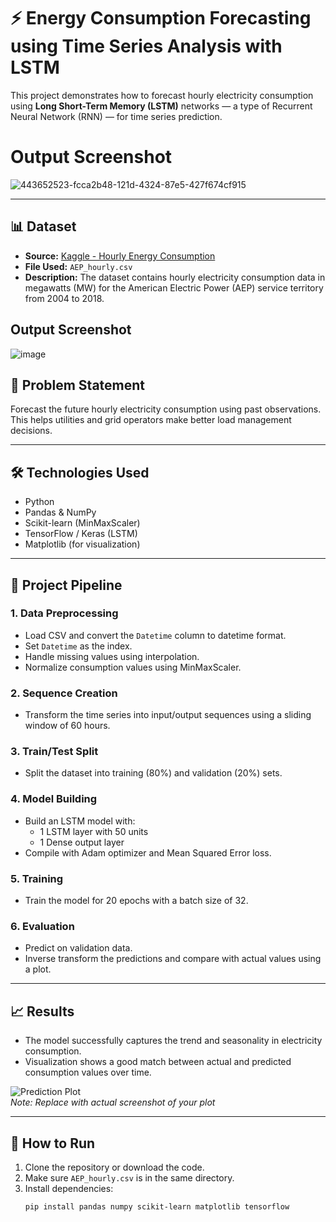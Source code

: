 # ⚡ Energy Consumption Forecasting using Time Series Analysis with LSTM

This project demonstrates how to forecast hourly electricity consumption using **Long Short-Term Memory (LSTM)** networks — a type of Recurrent Neural Network (RNN) — for time series prediction.

# Output Screenshot

![443652523-fcca2b48-121d-4324-87e5-427f674cf915](https://github.com/user-attachments/assets/b07eaa68-2ebb-4c1d-9dcd-94dee4db8f19)

---

## 📊 Dataset

- **Source:** [Kaggle - Hourly Energy Consumption](https://www.kaggle.com/datasets/robikscube/hourly-energy-consumption)
- **File Used:** `AEP_hourly.csv`  
- **Description:** The dataset contains hourly electricity consumption data in megawatts (MW) for the American Electric Power (AEP) service territory from 2004 to 2018.

## Output Screenshot
![image](https://github.com/user-attachments/assets/fcca2b48-121d-4324-87e5-427f674cf915)


## 📌 Problem Statement

Forecast the future hourly electricity consumption using past observations.  
This helps utilities and grid operators make better load management decisions.

---

## 🛠️ Technologies Used

- Python
- Pandas & NumPy
- Scikit-learn (MinMaxScaler)
- TensorFlow / Keras (LSTM)
- Matplotlib (for visualization)

---

## 🔄 Project Pipeline

### 1. **Data Preprocessing**
- Load CSV and convert the `Datetime` column to datetime format.
- Set `Datetime` as the index.
- Handle missing values using interpolation.
- Normalize consumption values using MinMaxScaler.

### 2. **Sequence Creation**
- Transform the time series into input/output sequences using a sliding window of 60 hours.

### 3. **Train/Test Split**
- Split the dataset into training (80%) and validation (20%) sets.

### 4. **Model Building**
- Build an LSTM model with:
  - 1 LSTM layer with 50 units
  - 1 Dense output layer
- Compile with Adam optimizer and Mean Squared Error loss.

### 5. **Training**
- Train the model for 20 epochs with a batch size of 32.

### 6. **Evaluation**
- Predict on validation data.
- Inverse transform the predictions and compare with actual values using a plot.

---

## 📈 Results

- The model successfully captures the trend and seasonality in electricity consumption.
- Visualization shows a good match between actual and predicted consumption values over time.

![Prediction Plot](example_plot.png)  
*Note: Replace with actual screenshot of your plot*

---

## 🚀 How to Run

1. Clone the repository or download the code.
2. Make sure `AEP_hourly.csv` is in the same directory.
3. Install dependencies:
   ```bash
   pip install pandas numpy scikit-learn matplotlib tensorflow
